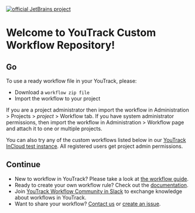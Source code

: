 [![official JetBrains project](http://jb.gg/badges/official.svg)](https://confluence.jetbrains.com/display/ALL/JetBrains+on+GitHub)

Welcome to YouTrack Custom Workflow Repository!
==================

Go
---------
To use a ready workflow file in your YouTrack, please:
*    Download a `workflow zip file`
*    Import the workflow to your project

If you are a project administrator then import the workflow in Administration > Projects > _project_ > Workflow tab.
If you have system administrator permissions, then import the workflow in Administration > Workflow page and attach it to one or multiple projects.

You can also try any of the custom workflows listed below in our [YouTrack InCloud test instance](http://workflows.myjetbrains.com/youtrack/). All registered users get project admin permissions.

Continue
-----------
*    New to workflow in YouTrack? Please take a look at [the workflow guide](https://www.jetbrains.com/help/youtrack/incloud/?topic=Workflow-Tutorial).
*    Ready to create your own workflow rule? Check out the [documentation](https://www.jetbrains.com/help/youtrack/incloud/?topic=Workflow-Guide).
*    Join [YouTrack Workflow Community in Slack](https://youtrack-community.herokuapp.com) to exchange knowledge about workflows in YouTrack. 
*    Want to share your workflow? [Contact us](mailto:youtrack-feedback@jetbrains.com) or [create an issue](https://youtrack.jetbrains.com/issues/JT).
